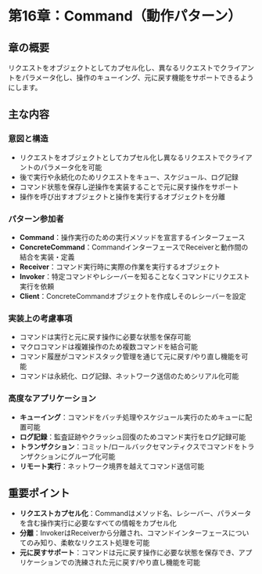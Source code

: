 # 第16章：Command（動作パターン）

## 章の概要
リクエストをオブジェクトとしてカプセル化し、異なるリクエストでクライアントをパラメータ化し、操作のキューイング、元に戻す機能をサポートできるようにします。

## 主な内容

### 意図と構造
- リクエストをオブジェクトとしてカプセル化し異なるリクエストでクライアントのパラメータ化を可能
- 後で実行や永続化のためリクエストをキュー、スケジュール、ログ記録
- コマンド状態を保存し逆操作を実装することで元に戻す操作をサポート
- 操作を呼び出すオブジェクトと操作を実行するオブジェクトを分離

### パターン参加者
- **Command**：操作実行のための実行メソッドを宣言するインターフェース
- **ConcreteCommand**：CommandインターフェースでReceiverと動作間の結合を実装・定義
- **Receiver**：コマンド実行時に実際の作業を実行するオブジェクト
- **Invoker**：特定コマンドやレシーバーを知ることなくコマンドにリクエスト実行を依頼
- **Client**：ConcreteCommandオブジェクトを作成しそのレシーバーを設定

### 実装上の考慮事項
- コマンドは実行と元に戻す操作に必要な状態を保存可能
- マクロコマンドは複雑操作のため複数コマンドを結合可能
- コマンド履歴がコマンドスタック管理を通じて元に戻す/やり直し機能を可能
- コマンドは永続化、ログ記録、ネットワーク送信のためシリアル化可能

### 高度なアプリケーション
- **キューイング**：コマンドをバッチ処理やスケジュール実行のためキューに配置可能
- **ログ記録**：監査証跡やクラッシュ回復のためコマンド実行をログ記録可能
- **トランザクション**：コミット/ロールバックセマンティクスでコマンドをトランザクションにグループ化可能
- **リモート実行**：ネットワーク境界を越えてコマンド送信可能

## 重要ポイント
- **リクエストカプセル化**：Commandはメソッド名、レシーバー、パラメータを含む操作実行に必要なすべての情報をカプセル化
- **分離**：InvokerはReceiverから分離され、コマンドインターフェースについてのみ知り、柔軟なリクエスト処理を可能
- **元に戻すサポート**：コマンドは元に戻す操作に必要な状態を保存でき、アプリケーションでの洗練された元に戻す/やり直し機能を可能